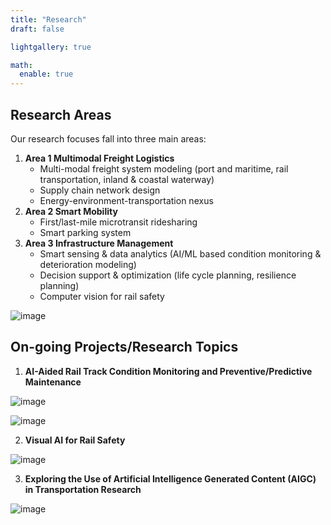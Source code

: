```yaml
---
title: "Research"
draft: false

lightgallery: true

math:
  enable: true
---
```


## Research Areas

Our research focuses fall into three main areas:

1. **Area 1 Multimodal Freight Logistics**
   - Multi-modal freight system modeling (port and maritime, rail transportation, inland & coastal waterway)
   - Supply chain network design
   - Energy-environment-transportation nexus
2. **Area 2 Smart Mobility**
   - First/last-mile microtransit ridesharing
   - Smart parking system
3. **Area 3 Infrastructure Management**
   - Smart sensing & data analytics (AI/ML based condition monitoring & deterioration modeling)
   - Decision support & optimization (life cycle planning, resilience planning)
   - Computer vision for rail safety

![image](https://github.com/HKUST-Trans-Lab/HKUST-Trans-Lab.github.io/assets/55651568/0a3f348c-7dbf-467b-983e-f2755a6836e2)

## On-going Projects/Research Topics

1. **AI-Aided Rail Track Condition Monitoring and Preventive/Predictive Maintenance**

![image](https://github.com/HKUST-Trans-Lab/HKUST-Trans-Lab.github.io/assets/55651568/e7e7c811-720e-42b2-8cac-f0e44da63c5e)

![image](https://github.com/HKUST-Trans-Lab/HKUST-Trans-Lab.github.io/assets/55651568/136d7d64-f59a-4f19-a4c3-c5dedfdec157)

2. **Visual AI for Rail Safety**

![image](https://github.com/HKUST-Trans-Lab/HKUST-Trans-Lab.github.io/assets/55651568/27289c67-05af-4790-bc2e-2afffca453fb)

3. **Exploring the Use of Artificial Intelligence Generated Content (AIGC) in Transportation Research**

![image](https://github.com/HKUST-Trans-Lab/HKUST-Trans-Lab.github.io/assets/55651568/e4df672e-a730-46fd-a6b3-abcfc92c55d3)


